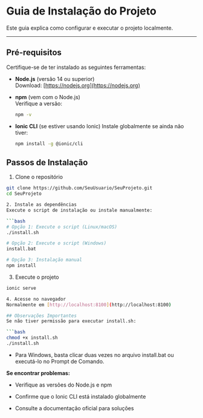 # Guia de Instalação do Projeto

Este guia explica como configurar e executar o projeto localmente.

---

## Pré-requisitos

Certifique-se de ter instalado as seguintes ferramentas:

- **Node.js** (versão 14 ou superior)  
  Download: [https://nodejs.org](https://nodejs.org)

- **npm** (vem com o Node.js)  
  Verifique a versão:  

  ```bash
  npm -v

- **Ionic CLI** (se estiver usando Ionic)
  Instale globalmente se ainda não tiver:

  ```bash
  npm install -g @ionic/cli

## Passos de Instalação

1. Clone o repositório

  ```bash
git clone https://github.com/SeuUsuario/SeuProjeto.git
cd SeuProjeto

2. Instale as dependências
Execute o script de instalação ou instale manualmente:

  ```bash
# Opção 1: Execute o script (Linux/macOS)
./install.sh

# Opção 2: Execute o script (Windows)
install.bat

# Opção 3: Instalação manual
npm install

```

3. Execute o projeto

  ```bash
ionic serve

4. Acesse no navegador
Normalmente em [http://localhost:8100](http://localhost:8100)

## Observações Importantes
Se não tiver permissão para executar install.sh:

  ```bash
chmod +x install.sh
./install.sh
```

- Para Windows, basta clicar duas vezes no arquivo install.bat ou executá-lo no Prompt de Comando.

**Se encontrar problemas:**

- Verifique as versões do Node.js e npm

- Confirme que o Ionic CLI está instalado globalmente

- Consulte a documentação oficial para soluções
